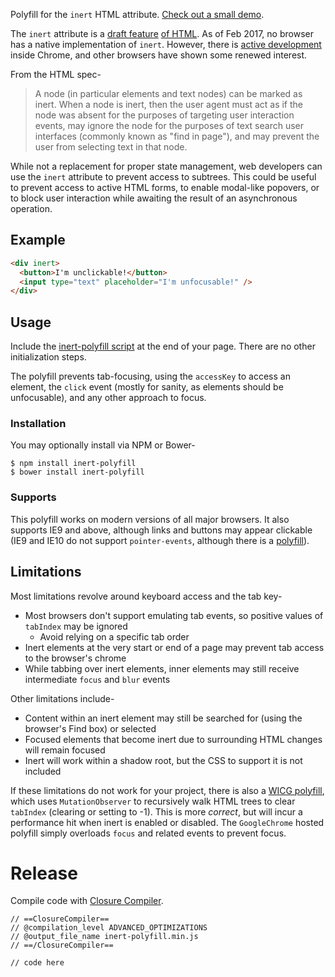 Polyfill for the `inert` HTML attribute. [Check out a small demo](https://rawgit.com/GoogleChrome/inert-polyfill/master/demo.html).

The `inert` attribute is a [draft feature](https://html.spec.whatwg.org/multipage/interaction.html#inert-subtrees) [of HTML](http://drafts.htmlwg.org/html/master/editing.html#inert-subtrees).
As of Feb 2017, no browser has a native implementation of `inert`.
However, there is [active development](https://codereview.chromium.org/2088453002/) inside Chrome, and other browsers have shown some renewed interest.

From the HTML spec-

> A node (in particular elements and text nodes) can be marked as inert.
> When a node is inert, then the user agent must act as if the node was absent for the purposes of targeting user interaction events, may ignore the node for the purposes of text search user interfaces (commonly known as "find in page"), and may prevent the user from selecting text in that node.

While not a replacement for proper state management, web developers can use the `inert` attribute to prevent access to subtrees.
This could be useful to prevent access to active HTML forms, to enable modal-like popovers, or to block user interaction while awaiting the result of an asynchronous operation.

## Example

```html
<div inert>
  <button>I'm unclickable!</button>
  <input type="text" placeholder="I'm unfocusable!" />
</div>
```

## Usage

Include the [inert-polyfill script](https://cdn.rawgit.com/GoogleChrome/inert-polyfill/v0.1.0/inert-polyfill.min.js) at the end of your page.
There are no other initialization steps.

The polyfill prevents tab-focusing, using the `accessKey` to access an element, the `click` event (mostly for sanity, as elements should be unfocusable), and any other approach to focus.

### Installation

You may optionally install via NPM or Bower-

    $ npm install inert-polyfill
    $ bower install inert-polyfill

### Supports

This polyfill works on modern versions of all major browsers.
It also supports IE9 and above, although links and buttons may appear clickable (IE9 and IE10 do not support `pointer-events`, although there is a [polyfill](https://github.com/kmewhort/pointer_events_polyfill)).

## Limitations

Most limitations revolve around keyboard access and the tab key-

- Most browsers don't support emulating tab events, so positive values of `tabIndex` may be ignored
  - Avoid relying on a specific tab order
- Inert elements at the very start or end of a page may prevent tab access to the browser's chrome
- While tabbing over inert elements, inner elements may still receive intermediate `focus` and `blur` events

Other limitations include-

- Content within an inert element may still be searched for (using the browser's Find box) or selected
- Focused elements that become inert due to surrounding HTML changes will remain focused
- Inert will work within a shadow root, but the CSS to support it is not included

If these limitations do not work for your project, there is also a [WICG polyfill](https://github.com/WICG/inert), which uses `MutationObserver` to recursively walk HTML trees to clear `tabIndex` (clearing or setting to -1).
This is more _correct_, but will incur a performance hit when inert is enabled or disabled.
The `GoogleChrome` hosted polyfill simply overloads `focus` and related events to prevent focus.

# Release

Compile code with [Closure Compiler](https://closure-compiler.appspot.com/home).

```
// ==ClosureCompiler==
// @compilation_level ADVANCED_OPTIMIZATIONS
// @output_file_name inert-polyfill.min.js
// ==/ClosureCompiler==

// code here
```
